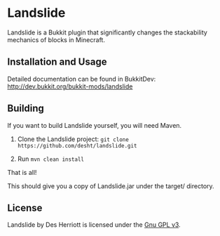 # Landslide

Landslide is a Bukkit plugin that significantly changes the stackability mechanics of blocks in Minecraft.

## Installation and Usage

Detailed documentation can be found in BukkitDev: http://dev.bukkit.org/bukkit-mods/landslide

## Building

If you want to build Landslide yourself, you will need Maven.

1) Clone the Landslide project: ```git clone https://github.com/desht/landslide.git```

2) Run ```mvn clean install```

That is all!

This should give you a copy of Landslide.jar under the target/ directory.

## License

Landslide by Des Herriott is licensed under the [Gnu GPL v3](http://www.gnu.org/licenses/gpl-3.0.html).
